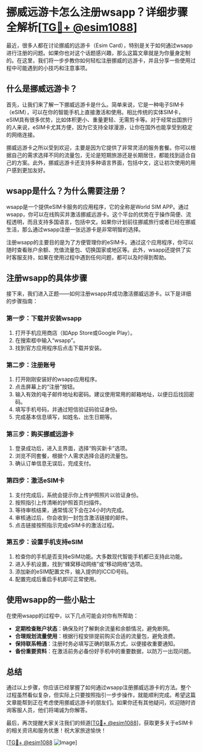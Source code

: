 # 挪威远游卡怎么注册wsapp？详细步骤全解析[[TG💪+ @esim1088](https://t.me/s/esim1088)]

最近，很多人都在讨论挪威的远游卡（Esim Card），特别是关于如何通过wsapp进行注册的问题。如果你也对这个话题感兴趣，那么这篇文章就是为你量身定制的。在这里，我们将一步步教你如何轻松注册挪威的远游卡，并且分享一些使用过程中可能遇到的小技巧和注意事项。

## 什么是挪威远游卡？

首先，让我们来了解一下挪威远游卡是什么。简单来说，它是一种电子SIM卡（eSIM），可以在你的智能手机上直接激活和使用。相比传统的实体SIM卡，eSIM具有很多优势，比如体积更小、重量更轻、无需剪卡等。对于经常出国旅行的人来说，eSIM卡尤其方便，因为它支持全球漫游，让你在国外也能享受到稳定的网络连接。

挪威远游卡之所以受到欢迎，主要是因为它提供了非常灵活的服务套餐。你可以根据自己的需求选择不同的流量包，无论是短期旅游还是长期居住，都能找到适合自己的方案。此外，挪威远游卡还支持多种语言界面，包括中文，这让初次使用的用户感到更加友好。

## wsapp是什么？为什么需要注册？

wsapp是一个提供eSIM卡服务的应用程序，它的全称是World SIM APP。通过wsapp，你可以在线购买并激活挪威远游卡。这个平台的优势在于操作简便、流程透明，而且支持多国语言，包括中文。如果你计划前往挪威旅行或者已经在挪威生活，那么通过wsapp注册一张远游卡是非常明智的选择。

注册wsapp的主要目的是为了方便管理你的eSIM卡。通过这个应用程序，你可以随时查看账户余额、充值流量包、切换国家或地区等。此外，wsapp还提供了实时客服支持，如果在使用过程中遇到任何问题，都可以及时得到帮助。

## 注册wsapp的具体步骤

接下来，我们进入正题——如何注册wsapp并成功激活挪威远游卡。以下是详细的步骤指南：

### 第一步：下载并安装wsapp

1. 打开手机应用商店（如App Store或Google Play）。
2. 在搜索框中输入“wsapp”。
3. 找到官方应用程序后点击下载并安装。

### 第二步：注册账号

1. 打开刚刚安装好的wsapp应用程序。
2. 点击屏幕上的“注册”按钮。
3. 输入有效的电子邮件地址和密码。建议使用常用的邮箱地址，以便日后找回密码。
4. 填写手机号码，并通过短信验证码验证身份。
5. 完成基本信息填写，如姓名、出生日期等。

### 第三步：购买挪威远游卡

1. 登录成功后，进入主界面，选择“购买新卡”选项。
2. 浏览不同套餐，根据个人需求选择合适的流量包。
3. 确认订单信息无误后，完成支付。

### 第四步：激活eSIM卡

1. 支付完成后，系统会提示你上传护照照片以验证身份。
2. 按照指引上传清晰的护照首页扫描件。
3. 等待审核结果，通常情况下会在24小时内完成。
4. 审核通过后，你会收到一封包含激活链接的邮件。
5. 点击链接按照指示完成eSIM卡的激活过程。

### 第五步：设置手机支持eSIM

1. 检查你的手机是否支持eSIM功能。大多数现代智能手机都已支持此功能。
2. 进入手机设置，找到“蜂窝移动网络”或“移动网络”选项。
3. 添加新的eSIM配置文件，输入提供的ICCID号码。
4. 配置完成后重启手机即可正常使用。

## 使用wsapp的一些小贴士

在使用wsapp的过程中，以下几点可能会对你有所帮助：

- **定期检查账户状态**：确保及时了解剩余流量和余额情况，避免断网。
- **合理规划流量使用**：根据行程安排提前购买合适的流量包，避免浪费。
- **保持联系畅通**：注册时务必填写正确的联系方式，以便接收重要通知。
- **备份重要资料**：在激活前务必备份好手机中的重要数据，以防万一出现问题。

## 总结

通过以上步骤，你应该已经掌握了如何通过wsapp注册挪威远游卡的方法。整个过程虽然看似复杂，但实际上只要按照指引一步步操作，就能顺利完成。希望这篇文章能帮到正在考虑使用挪威远游卡的朋友们。如果你还有其他疑问，欢迎随时咨询客服人员，他们将竭诚为你解答。

最后，再次提醒大家关注我们的频道[[TG💪+ @esim1088](https://t.me/s/esim1088)]，获取更多关于eSIM卡的相关资讯和服务优惠！祝大家旅途愉快！

[[TG💪+ @esim1088](https://t.me/s/esim1088) ![Image](https://i.postimg.cc/4NQfJmqS/Snipaste-2025-05-13-00-14-12.png)]